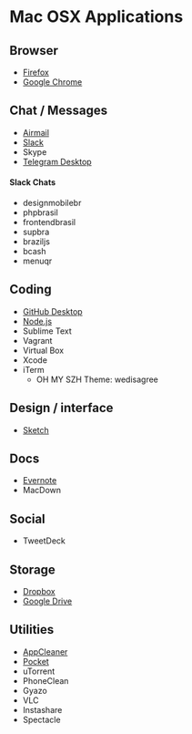 # Mac OSX Applications


## Browser

* [Firefox](https://www.mozilla.org/en-US/firefox/new/)
* [Google Chrome](https://www.google.com/chrome/browser/desktop/index.html)

## Chat / Messages

* [Airmail](https://itunes.apple.com/br/app/airmail-2.5/id918858936?mt=12)
* [Slack](https://itunes.apple.com/br/app/slack/id803453959?mt=12)
* Skype
* [Telegram Desktop](https://itunes.apple.com/br/app/telegram-desktop/id946399090?mt=12)

#### Slack Chats
* designmobilebr
* phpbrasil
* frontendbrasil
* supbra
* braziljs
* bcash
* menuqr


## Coding
* [GitHub Desktop](https://desktop.github.com/)
* [Node.js](https://nodejs.org/en/)
* Sublime Text
* Vagrant
* Virtual Box
* Xcode
* iTerm
  *   OH MY SZH Theme: wedisagree


## Design / interface

* [Sketch](http://bohemiancoding.com/static/download/sketch.zip)


## Docs

* [Evernote](https://itunes.apple.com/us/app/evernote/id406056744?mt=12)
* MacDown


## Social

* TweetDeck


## Storage

* [Dropbox](https://www.dropbox.com/en/downloading?os=mac)
* [Google Drive](https://www.google.com/drive/download/)


## Utilities

* [AppCleaner](http://www.freemacsoft.net/appcleaner/)
* [Pocket](https://itunes.apple.com/app/pocket/id568494494?ls=1&mt=12)
* uTorrent
* PhoneClean
* Gyazo
* VLC
* Instashare
* Spectacle